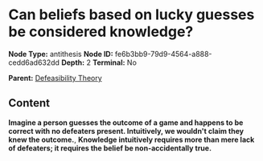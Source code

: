 # Can beliefs based on lucky guesses be considered knowledge?

**Node Type:** antithesis
**Node ID:** fe6b3bb9-79d9-4564-a888-cedd6ad632dd
**Depth:** 2
**Terminal:** No

**Parent:** [Defeasibility Theory](defeasibility-theory.md)

## Content

**Imagine a person guesses the outcome of a game and happens to be correct with no defeaters present. Intuitively, we wouldn't claim they knew the outcome.**, **Knowledge intuitively requires more than mere lack of defeaters; it requires the belief be non-accidentally true.**
